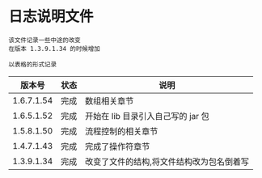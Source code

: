 # 日志说明文件

```text
该文件记录一些中途的改变
在版本 1.3.9.1.34 的时候增加

以表格的形式记录
```

| 版本号 | 状态 | 说明 |
|---|---|---|
| 1.6.7.1.54 | 完成 | 数组相关章节 |
| 1.6.5.1.52 | 完成 | 开始在 lib 目录引入自己写的 jar 包 |
| 1.5.8.1.50 | 完成 | 流程控制的相关章节 |
| 1.4.7.1.43 | 完成 | 完成了操作符章节 |
| 1.3.9.1.34 | 完成 | 改变了文件的结构,将文件结构改为包名倒着写 |